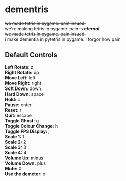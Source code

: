# dementris
~~we made tetris in pygame. pain insued.~~\
~~we're making tetris in pygame. pain is ***eternal***~~\
~~we made tetris in pygame. pain insued.~~\
i make dementia in pytetris in pygame. i forgor how pain

## Default Controls
**Left Rotate:** z\
**Right Rotate:** up\
**Move Left:** left\
**Move Right:** right\
**Soft Down:** down\
**Hard Down:** space\
**Hold:** c\
**Pause:** enter\
**Reset:** r\
**Quit:** escape\
**Toggle Ghost:** g\
**Toggle Colour Change:** h\
**Toggle FPS Display:** j\
**Scale 1:** 1\
**Scale 2:** 2\
**Scale 3:** 3\
**Scale 4:** 4\
**Volume Up:** minus\
**Volume Down:** plus\
**Mute:** 0\
**Use the demeter:** x

